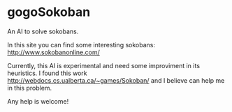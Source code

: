 gogoSokoban
===========

An AI to solve sokobans. 

In this site you can find some interesting sokobans: http://www.sokobanonline.com/ 

Currently, this AI is experimental and need some improviment in its heuristics. I found this work http://webdocs.cs.ualberta.ca/~games/Sokoban/
and I believe can help me in this problem.

Any help is welcome!
